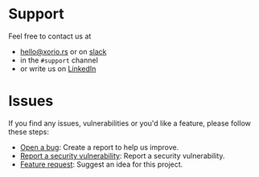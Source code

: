 # Support

Feel free to contact us at
- hello@xorio.rs or on [slack](https://bit.ly/3UU1oXi)
- in the `#support` channel
- or write us on [LinkedIn](https://www.linkedin.com/company/xorio)

# Issues

If you find any issues, vulnerabilities or you'd like a feature, please follow these steps:

- [Open a bug](https://github.com/radumarias/rencfs/issues/new?assignees=&labels=&projects=&template=bug_report.md&title=): Create a report to help us improve.
- [Report a security vulnerability](https://github.com/radumarias/rencfs/security/advisories/new): Report a security vulnerability.
- [Feature request](https://github.com/radumarias/rencfs/issues/new?assignees=&labels=&projects=&template=feature_request.md&title=): Suggest an idea for this project.
